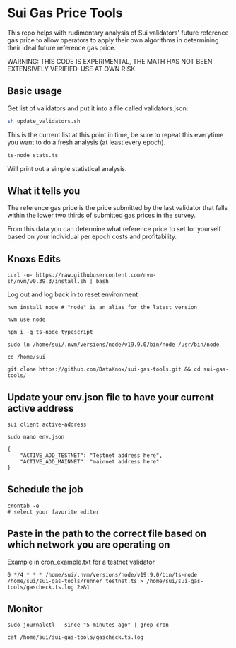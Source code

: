 # Sui Gas Price Tools

This repo helps with rudimentary analysis of Sui validators' future reference gas price to allow operators to apply their own algorithms in determining their ideal future reference gas price.

WARNING: THIS CODE IS EXPERIMENTAL, THE MATH HAS NOT BEEN EXTENSIVELY VERIFIED. USE AT OWN RISK.

## Basic usage

Get list of validators and put it into a file called validators.json:

```bash
sh update_validators.sh
```

This is the current list at this point in time, be sure to repeat this everytime you want to do a fresh analysis (at least every epoch).

```bash
ts-node stats.ts
```

Will print out a simple statistical analysis.

## What it tells you

The reference gas price is the price submitted by the last validator that falls within the lower two thirds of submitted gas prices in the survey.

From this data you can determine what reference price to set for yourself based on your individual per epoch costs and profitability.

## Knoxs Edits

```
curl -o- https://raw.githubusercontent.com/nvm-sh/nvm/v0.39.3/install.sh | bash
```
Log out and log back in to reset environment
```
nvm install node # "node" is an alias for the latest version
```
```
nvm use node
```
```
npm i -g ts-node typescript
```
```
sudo ln /home/sui/.nvm/versions/node/v19.9.0/bin/node /usr/bin/node
```
```
cd /home/sui
```
```
git clone https://github.com/DataKnox/sui-gas-tools.git && cd sui-gas-tools/
```
## Update your env.json file to have your current active address
```
sui client active-address
```
```
sudo nano env.json
```
```
{
    "ACTIVE_ADD_TESTNET": "Testnet address here",
    "ACTIVE_ADD_MAINNET": "mainnet address here"
}
```
## Schedule the job
```
crontab -e
# select your favorite editer
```
## Paste in the path to the correct file based on which network you are operating on
Example in cron_example.txt for a testnet validator
```
0 */4 * * * /home/sui/.nvm/versions/node/v19.9.0/bin/ts-node /home/sui/sui-gas-tools/runner_testnet.ts > /home/sui/sui-gas-tools/gascheck.ts.log 2>&1
```
## Monitor
```
sudo journalctl --since "5 minutes ago" | grep cron
```
```
cat /home/sui/sui-gas-tools/gascheck.ts.log
```